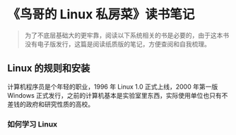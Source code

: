 # 《鸟哥的 Linux 私房菜》读书笔记

> 为了不底层基础大的更牢靠，阅读以下系统相关的书是必要的，由于这本书没有电子版发行，这篇是阅读纸质版的笔记，方便查阅和自我梳理。

## Linux 的规则和安装

计算机程序员是个年轻的职业，1996 年 Linux 1.0 正式上线，2000 年第一版 Windows 正式发行，之前的计算机基本是实验室里东西，实际使用单位也只有不差钱的政府和研究性质的高校。

### 如何学习 Linux